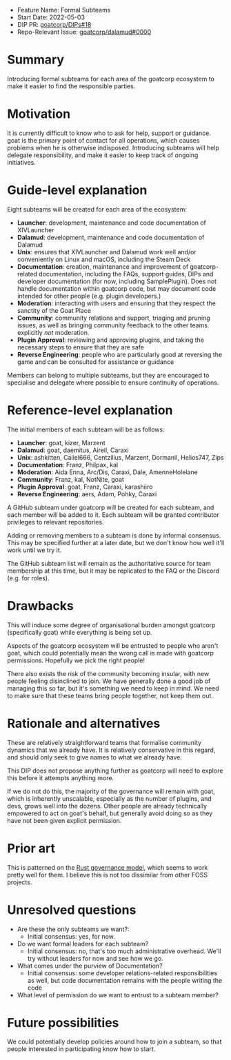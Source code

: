 - Feature Name: Formal Subteams
- Start Date: 2022-05-03
- DIP PR: [goatcorp/DIPs#18](https://github.com/goatcorp/DIPs/pull/18)
- Repo-Relevant Issue: [goatcorp/dalamud#0000](https://github.com/goatcorp/dalamud/issues/0000)

# Summary

[summary]: #summary

Introducing formal subteams for each area of the goatcorp ecosystem to make it easier to find the responsible parties.

# Motivation

[motivation]: #motivation

It is currently difficult to know who to ask for help, support or guidance. goat is the primary point of contact for all operations, which causes problems when he is otherwise indisposed. Introducing subteams will help delegate responsibility, and make it easier to keep track of ongoing initiatives.

# Guide-level explanation

[guide-level-explanation]: #guide-level-explanation

Eight subteams will be created for each area of the ecosystem:

- **Launcher**: development, maintenance and code documentation of XIVLauncher
- **Dalamud**: development, maintenance and code documentation of Dalamud
- **Unix**: ensures that XIVLauncher and Dalamud work well and/or conveniently on Linux and macOS, including the Steam Deck
- **Documentation**: creation, maintenance and improvement of goatcorp-related documentation, including the FAQs, support guides, DIPs and developer documentation (for now, including SamplePlugin). Does not handle documentation within goatcorp code, but may document code intended for other people (e.g. plugin developers.)
- **Moderation**: interacting with users and ensuring that they respect the sanctity of the Goat Place
- **Community**: community relations and support, triaging and pruning issues, as well as bringing community feedback to the other teams. explicitly *not* moderation.
- **Plugin Approval**: reviewing and approving plugins, and taking the necessary steps to ensure that they are safe
- **Reverse Engineering**: people who are particularly good at reversing the game and can be consulted for assistance or guidance

Members can belong to multiple subteams, but they are encouraged to specialise and delegate where possible to ensure continuity of operations.

# Reference-level explanation

[reference-level-explanation]: #reference-level-explanation

The initial members of each subteam will be as follows:

- **Launcher**: goat, kizer, Marzent
- **Dalamud**: goat, daemitus, Aireil, Caraxi
- **Unix**: ashkitten, Caliel666, Centzilius, Marzent, Dormanil, Helios747, Zips
- **Documentation**: Franz, Philpax, kal
- **Moderation**: Aida Enna, Arc/Dis, Caraxi, Dale, AmenneHolelane
- **Community**: Franz, kal, NotNite, goat
- **Plugin Approval**: goat, Franz, Caraxi, karashiiro
- **Reverse Engineering**: aers, Adam, Pohky, Caraxi

A GitHub subteam under goatcorp will be created for each subteam, and each member will be added to it. Each subteam will be granted contributor privileges to relevant repositories.

Adding or removing members to a subteam is done by informal consensus. This may be specified further at a later date, but we don't know how well it'll work until we try it.

The GitHub subteam list will remain as the authoritative source for team membership at this time, but it may be replicated to the FAQ or the Discord (e.g. for roles).

# Drawbacks

[drawbacks]: #drawbacks

This will induce some degree of organisational burden amongst goatcorp (specifically goat) while everything is being set up.

Aspects of the goatcorp ecosystem will be entrusted to people who aren't goat, which could potentially mean the wrong call is made with goatcorp permissions. Hopefully we pick the right people!

There also exists the risk of the community becoming insular, with new people feeling disinclined to join. We have generally done a good job of managing this so far, but it's something we need to keep in mind. We need to make sure that these teams bring people together, not keep them out.

# Rationale and alternatives

[rationale-and-alternatives]: #rationale-and-alternatives

These are relatively straightforward teams that formalise community dynamics that we already have. It is relatively conservative in this regard, and should only seek to give names to what we already have.

This DIP does not propose anything further as goatcorp will need to explore this before it attempts anything more.

If we do not do this, the majority of the governance will remain with goat, which is inherently unscalable, especially as the number of plugins, and devs, grows well into the dozens. Other people are already technically empowered to act on goat's behalf, but generally avoid doing so as they have not been given explicit permission.

# Prior art

[prior-art]: #prior-art

This is patterned on the [Rust governance model](https://forge.rust-lang.org/governance/index.html), which seems to work pretty well for them. I believe this is not too dissimilar from other FOSS projects.

# Unresolved questions

[unresolved-questions]: #unresolved-questions

- Are these the only subteams we want?:
  - Initial consensus: yes, for now.
- Do we want formal leaders for each subteam?
  - Initial consensus: no, that's too much administrative overhead. We'll try without leaders for now and see how we go.
- What comes under the purview of Documentation?
  - Initial consensus: some developer relations-related responsibilities as well, but code documentation remains with the people writing the code
- What level of permission do we want to entrust to a subteam member?

# Future possibilities

[future-possibilities]: #future-possibilities

We could potentially develop policies around how to join a subteam, so that people interested in participating know how to start.
